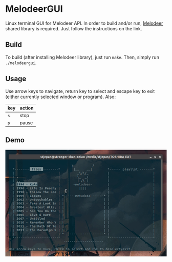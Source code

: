 # MelodeerGUI

Linux terminal GUI for Melodeer API. In order to build and/or run, 
[Melodeer](https://github.com/StjepanPoljak/Melodeer) shared library is required. Just follow the instructions on the link.

## Build

To build (after installing Melodeer library), just run `make`. Then, simply run `./melodeergui`.

## Usage

Use arrow keys to navigate, return key to select and escape key to exit (either currently selected window or program). Also:

| key |  action  |
|-----|----------|
| `s` |  stop    |
| `p` |  pause   |

## Demo

![](demo/melodeergui-demo.gif)

